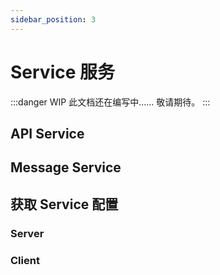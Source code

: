```yaml
---
sidebar_position: 3
---
```


# Service 服务

:::danger WIP
此文档还在编写中…… 敬请期待。
:::

## API Service

## Message Service

## 获取 Service 配置
### Server
### Client

